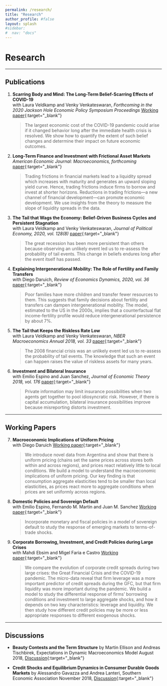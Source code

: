 ```yaml
---
permalink: /research/
title: "Research"
author_profile: #false
layout: splash
#sidebar:
#  nav: "docs"
---
```


# Research

---
## Publications <a name="publications"></a>
1. **Scarring Body and Mind: The Long-Term Belief-Scarring Effects of COVID-19**  
with Laura Veldkamp and Venky Venkateswaran, *Forthcoming in the 2020 Jackson Hole Economic Policy Symposium Proceedings* [Working paper](http://www.juliankozlowski.com/papers/KVV_covid_v4.pdf){:target="_blank"}

	> The largest economic cost of the COVID-19 pandemic could arise if it changed behavior long after the immediate health crisis is resolved. We show how to quantify the extent of such belief changes and determine their impact on future economic outcomes.

2. **Long-Term Finance and Investment with Frictional Asset Markets**  
*American Economic Journal: Macroeconomics, forthcoming* [paper](http://www.juliankozlowski.com/papers/Kozlowski_Inv_2019_latest.pdf){:target="_blank"}

    > Trading frictions in financial markets lead to a liquidity spread which increases with maturity and generates an upward sloping yield curve. Hence, trading frictions induce firms to borrow and invest at shorter horizons. Reductions in trading frictions—a new channel of financial development—can promote economic development. We use insights from the theory to measure the slope of liquidity spreads in the data.


3. **The Tail that Wags the Economy: Belief-Driven Business Cycles and Persistent Stagnation**  
with Laura Veldkamp and Venky Venkateswaran, *Journal of Political Economy, 2020, vol. 128(8)* [paper](http://www.juliankozlowski.com/papers/KVV.pdf){:target="_blank"}

    > The great recession has been more persistent than others because observing an unlikely event led us to re-assess the probability of tail events. This change in beliefs endures long after the event itself has passed.


4. **Explaining Intergenerational Mobility: The Role of Fertility and Family Transfers**  
with Diego Daruich, *Review of Economics Dynamics, 2020, vol. 36* [paper](http://www.juliankozlowski.com/papers/DK.pdf){:target="_blank"}

    > Poor families have more children and transfer fewer resources to them. This suggests that family decisions about fertility and transfers can dampen intergenerational mobility. The model, estimated to the US in the 2000s, implies that a counterfactual flat income-fertility profile would reduce intergenerational persistence by about 7%.


5. **The Tail that Keeps the Riskless Rate Low**  
with Laura Veldkamp and Venky Venkateswaran, *NBER Macroeconomics Annual 2018, vol. 33* [paper](http://www.juliankozlowski.com/papers/KVV_InterestRate.pdf){:target="_blank"}
 
    > The 2008 financial crisis was an unlikely event led us to re-assess the probability of tail events. The knowledge that such an event can happen raises the value of riskless assets for many years.


6. **Investment and Bilateral Insurance**  
with Emilio Espino and Juan Sanchez, *Journal of Economic Theory 2018, vol. 176* [paper](http://www.juliankozlowski.com/papers/EKS.pdf){:target="_blank"}
 
    > Private information may limit insurance possibilities when two agents get together to pool idiosyncratic risk. However, if there is capital accumulation, bilateral insurance possibilities improve because misreporting distorts investment. 

---
## Working Papers <a name="wp"></a>

7.  **Macroeconomic Implications of Uniform Pricing**  
with Diego Daruich [Working paper](https://s3.amazonaws.com/real.stlouisfed.org/wp/2019/2019-024.pdf?1){:target="_blank"}

    > We introduce novel data from Argentina and show that there is uniform pricing (chains set the same prices across stores both within and across regions), and prices react relatively little to local conditions. We build a model to understand the macroeconomic implications of uniform pricing. Our key finding is that consumption aggregate elasticities tend to be smaller than local elasticities, as prices react more to aggregate conditions when prices are set uniformly across regions.


8. **Domestic Policies and Sovereign Default**  
with Emilio Espino, Fernando M. Martin and Juan M. Sanchez [Working paper](https://s3.amazonaws.com/real.stlouisfed.org/wp/2020/2020-017.pdf){:target="_blank"}

	> Incorporate monetary and fiscal policies in a model of sovereign default to study the response of emerging markets to terms-of-trade shocks.

9. **Corporate Borrowing, Investment, and Credit Policies during Large Crises**  
with Mahdi Ebsim and Migel Faria e Castro [Working paper](https://s3.amazonaws.com/real.stlouisfed.org/wp/2020/2020-035.pdf){:target="_blank"}

	> We compare the evolution of corporate credit spreads during two large crises: the Great Financial Crisis and the COVID-19 pandemic. The micro-data reveal that firm leverage was a more important predictor of credit spreads during the GFC, but that firm liquidity was more important during the pandemic. We build a model to study the differential response of firms’ borrowing conditions and investment to large aggregate shocks, and how it depends on two key characteristics: leverage and liquidity. We then study how different credit policies may be more or less appropriate responses to different exogenous shocks.

	

 ---
## Discussions <a name="discussions"></a>

- **Beauty Contests and the Term Structure** by Martin Ellison and Andreas Tischbirek, Expectations in Dynamic Macroeconomics Model August 2018, [Discussion](http://www.juliankozlowski.com/papers/Discussion_EllisonTischbirekz.pdf){:target="_blank"}

- **Credit Shocks and Equilibrium Dynamics in Consumer Durable Goods Markets** by Alessandro Gavazza and Andrea Lanteri, Southern Economic Association November 2018, [Discussion](http://www.juliankozlowski.com/papers/Discussion_GavazzaLanteri18.pdf){:target="_blank"}
